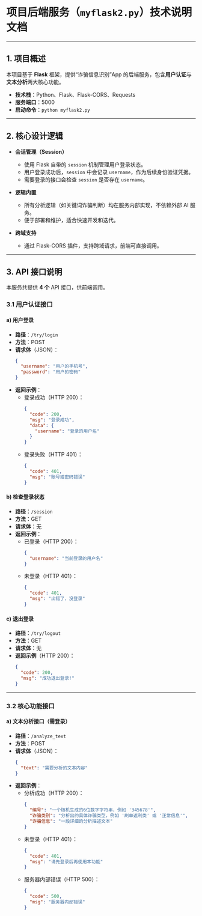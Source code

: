 # 项目后端服务（`myflask2.py`）技术说明文档

---

## 1. 项目概述

本项目基于 **Flask** 框架，提供“诈骗信息识别”App 的后端服务，包含**用户认证**与**文本分析**两大核心功能。

- **技术栈**：Python、Flask、Flask-CORS、Requests
- **服务端口**：5000
- **启动命令**：`python myflask2.py`

---

## 2. 核心设计逻辑

- **会话管理（Session）**
  - 使用 Flask 自带的 `session` 机制管理用户登录状态。
  - 用户登录成功后，`session` 中会记录 `username`，作为后续身份验证凭据。
  - 需要登录的接口会检查 `session` 是否存在 `username`。

- **逻辑内置**
  - 所有分析逻辑（如关键词诈骗判断）均在服务内部实现，不依赖外部 AI 服务。
  - 便于部署和维护，适合快速开发和迭代。

- **跨域支持**
  - 通过 Flask-CORS 插件，支持跨域请求，前端可直接调用。

---

## 3. API 接口说明

本服务共提供 **4 个** API 接口，供前端调用。

### 3.1 用户认证接口

#### a) 用户登录

- **路径**：`/try/login`
- **方法**：POST
- **请求体**（JSON）：
  ```json
  {
    "username": "用户的手机号",
    "password": "用户的密码"
  }
  ```
- **返回示例**：
  - 登录成功（HTTP 200）：
    ```json
    {
      "code": 200,
      "msg": "登录成功",
      "data": {
        "username": "登录的用户名"
      }
    }
    ```
  - 登录失败（HTTP 401）：
    ```json
    {
      "code": 401,
      "msg": "账号或密码错误"
    }
    ```

#### b) 检查登录状态

- **路径**：`/session`
- **方法**：GET
- **请求体**：无
- **返回示例**：
  - 已登录（HTTP 200）：
    ```json
    {
      "username": "当前登录的用户名"
    }
    ```
  - 未登录（HTTP 401）：
    ```json
    {
      "code": 401,
      "msg": "出错了，没登录"
    }
    ```

#### c) 退出登录

- **路径**：`/try/logout`
- **方法**：GET
- **请求体**：无
- **返回示例**（HTTP 200）：
  ```json
  {
    "code": 200,
    "msg": "成功退出登录!"
  }
  ```

---

### 3.2 核心功能接口

#### a) 文本分析接口（需登录）

- **路径**：`/analyze_text`
- **方法**：POST
- **请求体**（JSON）：
  ```json
  {
    "text": "需要分析的文本内容"
  }
  ```
- **返回示例**：
  - 分析成功（HTTP 200）：
    ```json
    {
      "编号": "一个随机生成的6位数字字符串，例如 '345678'",
      "诈骗类别": "分析出的具体诈骗类型，例如 '刷单返利类' 或 '正常信息'",
      "诈骗信息": "一段详细的分析描述文本"
    }
    ```
  - 未登录（HTTP 401）：
    ```json
    {
      "code": 401,
      "msg": "请先登录后再使用本功能"
    }
    ```
  - 服务器内部错误（HTTP 500）：
    ```json
    {
      "code": 500,
      "msg": "服务器内部错误"
    }
    ```

